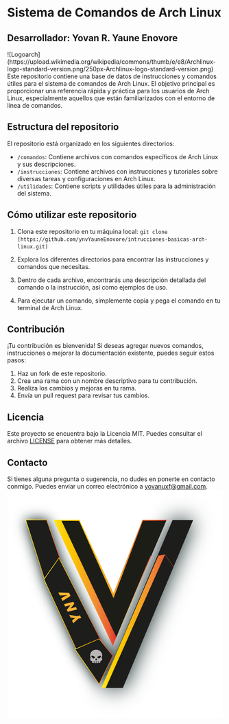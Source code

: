 # Sistema de Comandos de Arch Linux
<h2> <span>Desarrollador: Yovan R. Yaune Enovore</span></h2>
![Logoarch](https://upload.wikimedia.org/wikipedia/commons/thumb/e/e8/Archlinux-logo-standard-version.png/250px-Archlinux-logo-standard-version.png)
Este repositorio contiene una base de datos de instrucciones y comandos útiles para el sistema de comandos de Arch Linux. El objetivo principal es proporcionar una referencia rápida y práctica para los usuarios de Arch Linux, especialmente aquellos que están familiarizados con el entorno de línea de comandos.

## Estructura del repositorio

El repositorio está organizado en los siguientes directorios:

- `/comandos`: Contiene archivos con comandos específicos de Arch Linux y sus descripciones.
- `/instrucciones`: Contiene archivos con instrucciones y tutoriales sobre diversas tareas y configuraciones en Arch Linux.
- `/utilidades`: Contiene scripts y utilidades útiles para la administración del sistema.

## Cómo utilizar este repositorio

1. Clona este repositorio en tu máquina local:
`git clone [https://github.com/ynvYauneEnovore/intrucciones-basicas-arch-linux.git)`
2. Explora los diferentes directorios para encontrar las instrucciones y comandos que necesitas.

3. Dentro de cada archivo, encontrarás una descripción detallada del comando o la instrucción, así como ejemplos de uso.

4. Para ejecutar un comando, simplemente copia y pega el comando en tu terminal de Arch Linux.

## Contribución

¡Tu contribución es bienvenida! Si deseas agregar nuevos comandos, instrucciones o mejorar la documentación existente, puedes seguir estos pasos:

1. Haz un fork de este repositorio.
2. Crea una rama con un nombre descriptivo para tu contribución.
3. Realiza los cambios y mejoras en tu rama.
4. Envía un pull request para revisar tus cambios.

## Licencia

Este proyecto se encuentra bajo la Licencia MIT. Puedes consultar el archivo [LICENSE](LICENSE) para obtener más detalles.

## Contacto

Si tienes alguna pregunta o sugerencia, no dudes en ponerte en contacto conmigo. Puedes enviar un correo electrónico a yovanuxf@gmail.com.
![Logo](https://github.com/ynvYauneEnovore/personal-port/blob/main/public/img/ynv.png)

